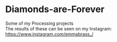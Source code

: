 # Diamonds-are-Forever
Some of my Processing projects <br />
The results of these can be seen on my Instagram: https://www.instagram.com/emmabrass_/
